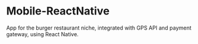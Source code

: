 # Mobile-ReactNative
App for the burger restaurant niche, integrated with GPS API and payment gateway, using React Native.
